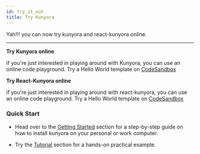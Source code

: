 ```yaml
---
id: try_it_out
title: Try Kunyora
---
```


Yah!!! you can now try kunyora and react-kunyora online.

---

**Try Kunyora online**

if you're just interested in playing around with Kunyora, you can use an online code playground. Try a Hello World template on [CodeSandbox](https://codesandbox.io/s/44xo1qrlx)

**Try React-Kunyora online**

if you're just interested in playing around with react-kunyora, you can use an online code playground. Try a Hello World template on [CodeSandbox](https://codesandbox.io/s/44xo1qrlx)

### Quick Start

* Head over to the [Getting Started](getting_started.md) section for a step-by-step guide on how to install kunyora on your personal or work computer.

* Try the [Tutorial](quick_tutorial.md) section for a hands-on practical example.

